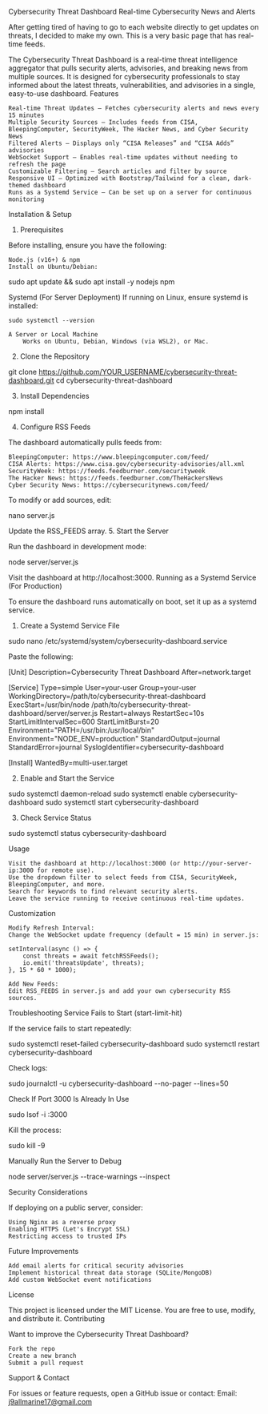 Cybersecurity Threat Dashboard
Real-time Cybersecurity News and Alerts

After getting tired of having to go to each website directly to get updates on threats, I decided to make my own. This is a very basic page that has real-time feeds.

The Cybersecurity Threat Dashboard is a real-time threat intelligence aggregator that pulls security alerts, advisories, and breaking news from multiple sources. It is designed for cybersecurity professionals to stay informed about the latest threats, vulnerabilities, and advisories in a single, easy-to-use dashboard.
Features

    Real-time Threat Updates – Fetches cybersecurity alerts and news every 15 minutes
    Multiple Security Sources – Includes feeds from CISA, BleepingComputer, SecurityWeek, The Hacker News, and Cyber Security News
    Filtered Alerts – Displays only “CISA Releases” and “CISA Adds” advisories
    WebSocket Support – Enables real-time updates without needing to refresh the page
    Customizable Filtering – Search articles and filter by source
    Responsive UI – Optimized with Bootstrap/Tailwind for a clean, dark-themed dashboard
    Runs as a Systemd Service – Can be set up on a server for continuous monitoring

Installation & Setup
1. Prerequisites

Before installing, ensure you have the following:

    Node.js (v16+) & npm
    Install on Ubuntu/Debian:

sudo apt update && sudo apt install -y nodejs npm

Systemd (For Server Deployment) If running on Linux, ensure systemd is installed:

    sudo systemctl --version

    A Server or Local Machine
        Works on Ubuntu, Debian, Windows (via WSL2), or Mac.

2. Clone the Repository

git clone https://github.com/YOUR_USERNAME/cybersecurity-threat-dashboard.git
cd cybersecurity-threat-dashboard

3. Install Dependencies

npm install

4. Configure RSS Feeds

The dashboard automatically pulls feeds from:

    BleepingComputer: https://www.bleepingcomputer.com/feed/
    CISA Alerts: https://www.cisa.gov/cybersecurity-advisories/all.xml
    SecurityWeek: https://feeds.feedburner.com/securityweek
    The Hacker News: https://feeds.feedburner.com/TheHackersNews
    Cyber Security News: https://cybersecuritynews.com/feed/

To modify or add sources, edit:

nano server.js

Update the RSS_FEEDS array.
5. Start the Server

Run the dashboard in development mode:

node server/server.js

Visit the dashboard at http://localhost:3000.
Running as a Systemd Service (For Production)

To ensure the dashboard runs automatically on boot, set it up as a systemd service.
1. Create a Systemd Service File

sudo nano /etc/systemd/system/cybersecurity-dashboard.service

Paste the following:

[Unit]
Description=Cybersecurity Threat Dashboard
After=network.target

[Service]
Type=simple
User=your-user
Group=your-user
WorkingDirectory=/path/to/cybersecurity-threat-dashboard
ExecStart=/usr/bin/node /path/to/cybersecurity-threat-dashboard/server/server.js
Restart=always
RestartSec=10s
StartLimitIntervalSec=600
StartLimitBurst=20
Environment="PATH=/usr/bin:/usr/local/bin"
Environment="NODE_ENV=production"
StandardOutput=journal
StandardError=journal
SyslogIdentifier=cybersecurity-dashboard

[Install]
WantedBy=multi-user.target

2. Enable and Start the Service

sudo systemctl daemon-reload
sudo systemctl enable cybersecurity-dashboard
sudo systemctl start cybersecurity-dashboard

3. Check Service Status

sudo systemctl status cybersecurity-dashboard

Usage

    Visit the dashboard at http://localhost:3000 (or http://your-server-ip:3000 for remote use).
    Use the dropdown filter to select feeds from CISA, SecurityWeek, BleepingComputer, and more.
    Search for keywords to find relevant security alerts.
    Leave the service running to receive continuous real-time updates.

Customization

    Modify Refresh Interval:
    Change the WebSocket update frequency (default = 15 min) in server.js:

    setInterval(async () => {
        const threats = await fetchRSSFeeds();
        io.emit('threatsUpdate', threats);
    }, 15 * 60 * 1000);

    Add New Feeds:
    Edit RSS_FEEDS in server.js and add your own cybersecurity RSS sources.

Troubleshooting
Service Fails to Start (start-limit-hit)

If the service fails to start repeatedly:

sudo systemctl reset-failed cybersecurity-dashboard
sudo systemctl restart cybersecurity-dashboard

Check logs:

sudo journalctl -u cybersecurity-dashboard --no-pager --lines=50

Check If Port 3000 Is Already In Use

sudo lsof -i :3000

Kill the process:

sudo kill -9 <PID>

Manually Run the Server to Debug

node server/server.js --trace-warnings --inspect

Security Considerations

If deploying on a public server, consider:

    Using Nginx as a reverse proxy
    Enabling HTTPS (Let's Encrypt SSL)
    Restricting access to trusted IPs

Future Improvements

    Add email alerts for critical security advisories
    Implement historical threat data storage (SQLite/MongoDB)
    Add custom WebSocket event notifications

License

This project is licensed under the MIT License. You are free to use, modify, and distribute it.
Contributing

Want to improve the Cybersecurity Threat Dashboard?

    Fork the repo
    Create a new branch
    Submit a pull request

Support & Contact

For issues or feature requests, open a GitHub issue or contact:
Email: j9allmarine17@gmail.com

